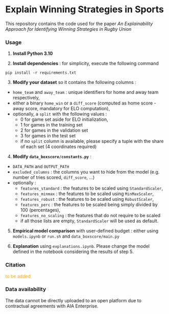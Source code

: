 # Explain Winning Strategies in Sports

This repository contains the code used for the paper *An Explainability Approach for Identifying Winning Strategies in Rugby Union*

### Usage 

1. **Install Python 3.10**

2. **Install dependencies** : for simplicity, execute the following command 
  
```
pip install -r requirements.txt
```
3. **Modify your dataset** so it contains the following columns :
* `home_team` and `away_team` : unique identifiers for home and away team respectively,
* either a binary `home_win` or a `diff_score` (computed as home score - away score, mandatory for ELO computation),
* optionally, a `split` with the following values :
  * 0 for game set aside for ELO initialization,
  * 1 for games in the training set
  * 2 for games in the validation set
  * 3 for games in the test set
  * if no `split` column is available, please specify a tuple with the share of each set (4 coordinates required)

4. **Modify `data_boxscore/constants.py`** :
  * `DATA_PATH` and `OUTPUT_PATH` 
  * `excluded_columns` : the columns you want to hide from the model (e.g. number of tries scored, `diff_score`, ...)
  * optionally :
    * `features_standard` : the features to be scaled using `StandardScaler`, 
    * `features_minmax` : the features to be scaled using `MinMaxScaler`, 
    * `features_robust` : the features to be scaled using `RobustScaler`, 
    * `features_perc` : the features to be scaled being simply divided by 100 (percentages), 
    * `features_no_scaling` : the features that do not require to be scaled
    * if all those lists are empty, `StandardScaler` will be used as default.

5. **Empirical model comparison** with user-defined budget : either using `models.ipynb` or `run.sh` and `data_boxscore/main.py`

6. **Explanation** using `explanations.ipynb`. Please change the model defined in the notebook considering the results of step 5. 

### Citation

<span style= 'color:orange'>to be added </span>

### Data availability

The data cannot be directly uploaded to an open platform due to contractual agreements with AIA Enterprise.
